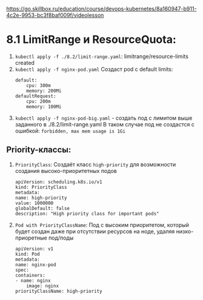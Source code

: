 https://go.skillbox.ru/education/course/devops-kubernetes/8a160947-b911-4c2e-9953-bc3f8baf009f/videolesson

# 8.1 LimitRange и ResourceQuota:
1. `kubectl apply -f ./8.2/limit-range.yaml`:
    limitrange/resource-limits created
2. `kubectl apply -f nginx-pod.yaml`
    Создаст pod с default limits:
    ```
    default:
        cpu: 300m
        memory: 200Mi
    defaultRequest:
        cpu: 200m
        memory: 100Mi
    ```
3. `kubectl apply -f nginx-pod-big.yaml` - создать под с лимитом выше заданного в ./8.2/limit-range.yaml
    В таком случае под не создастся с ошибкой: `forbidden, max mem usage is 1Gi`

## Priority-классы:
1. `PriorityClass`:
    Создаёт класс `high-priority` для возможности создания высоко-приоритетных подов
    ```
    apiVersion: scheduling.k8s.io/v1
    kind: PriorityClass
    metadata:
    name: high-priority
    value: 1000000
    globalDefault: false
    description: "High priority class for important pods"
    ```
2. `Pod with PriorityClassName`:
    Под с высоким приоритетом, который будет создан даже при отсутствии ресурсов на ноде, удаляя низко-приоретные под/поды
    ```
    apiVersion: v1
    kind: Pod
    metadata:
    name: nginx-pod
    spec:
    containers:
    - name: nginx
        image: nginx
    priorityClassName: high-priority
    ```
    